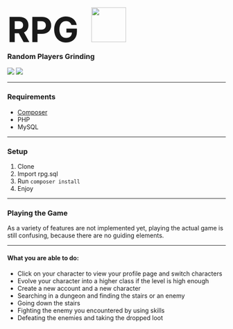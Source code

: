 # <span style='line-height: 0; font-size: 80px; margin-right: 30px;' >RPG</span><a href='http://rpg.somethingcatchy.net/'><img src=https://rpg.somethingcatchy.net/assets/img/icon.svg height='80px' /></a>
### Random Players Grinding

![](https://img.shields.io/endpoint?url=https://www.rpg.somethingcatchy.net/stats/users)
![](https://img.shields.io/endpoint?url=https://www.rpg.somethingcatchy.net/stats/characters)

---

### Requirements
- [Composer](https://getcomposer.org/)
- PHP
- MySQL

---

### Setup
1. Clone
2. Import rpg.sql
3. Run `composer install`
4. Enjoy

---

### Playing the Game
As a variety of features are not implemented yet,
playing the actual game is still confusing, because there
are no guiding elements.

---

#### What you are able to do:
 - Click on your character to view your profile page and switch characters
 - Evolve your character into a higher class if the level is high enough
 - Create a new account and a new character
 - Searching in a dungeon and finding the stairs or an enemy
 - Going down the stairs
 - Fighting the enemy you encountered by using skills
 - Defeating the enemies and taking the dropped loot